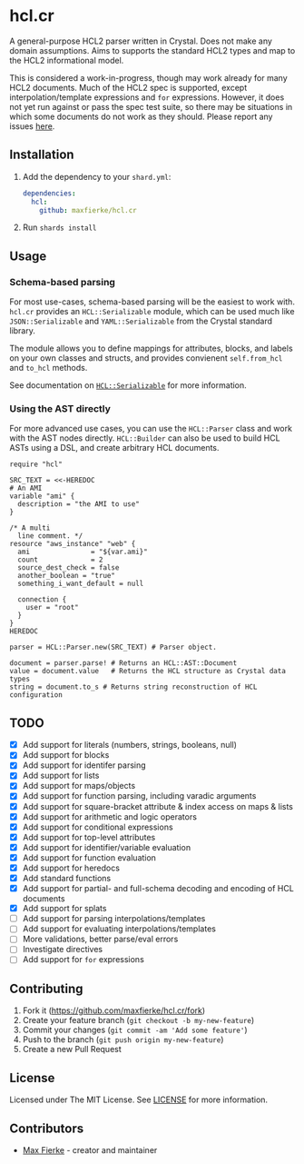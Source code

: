 # hcl.cr

A general-purpose HCL2 parser written in Crystal. Does not make any domain assumptions.
Aims to supports the standard HCL2 types and map to the HCL2 informational model.

This is considered a work-in-progress, though may work already for many HCL2
documents. Much of the HCL2 spec is supported, except interpolation/template
expressions and `for` expressions. However, it does not yet run against or pass
the spec test suite, so there may be situations in which some documents do not
work as they should. Please report any issues [here](https://github.com/maxfierke/hcl.cr/issues/new).

## Installation

1. Add the dependency to your `shard.yml`:

   ```yaml
   dependencies:
     hcl:
       github: maxfierke/hcl.cr
   ```

2. Run `shards install`

## Usage

### Schema-based parsing

For most use-cases, schema-based parsing will be the easiest to work with.
`hcl.cr` provides an `HCL::Serializable` module, which can be used much like
`JSON::Serializable` and `YAML::Serializable` from the Crystal standard library.

The module allows you to define mappings for attributes, blocks, and labels on
your own classes and structs, and provides convienent `self.from_hcl` and `to_hcl`
methods.

See documentation on [`HCL::Serializable`](src/hcl/serializable.cr) for more information.

### Using the AST directly

For more advanced use cases, you can use the `HCL::Parser` class and work
with the AST nodes directly. `HCL::Builder` can also be used to build HCL ASTs
using a DSL, and create arbitrary HCL documents.

```crystal
require "hcl"

SRC_TEXT = <<-HEREDOC
# An AMI
variable "ami" {
  description = "the AMI to use"
}

/* A multi
  line comment. */
resource "aws_instance" "web" {
  ami               = "${var.ami}"
  count             = 2
  source_dest_check = false
  another_boolean = "true"
  something_i_want_default = null

  connection {
    user = "root"
  }
}
HEREDOC

parser = HCL::Parser.new(SRC_TEXT) # Parser object.

document = parser.parse! # Returns an HCL::AST::Document
value = document.value   # Returns the HCL structure as Crystal data types
string = document.to_s # Returns string reconstruction of HCL configuration
```

## TODO

- [X] Add support for literals (numbers, strings, booleans, null)
- [X] Add support for blocks
- [X] Add support for identifer parsing
- [X] Add support for lists
- [X] Add support for maps/objects
- [X] Add support for function parsing, including varadic arguments
- [X] Add support for square-bracket attribute & index access on maps & lists
- [X] Add support for arithmetic and logic operators
- [X] Add support for conditional expressions
- [X] Add support for top-level attributes
- [X] Add support for identifier/variable evaluation
- [X] Add support for function evaluation
- [X] Add support for heredocs
- [X] Add standard functions
- [X] Add support for partial- and full-schema decoding and encoding of HCL documents
- [X] Add support for splats
- [ ] Add support for parsing interpolations/templates
- [ ] Add support for evaluating interpolations/templates
- [ ] More validations, better parse/eval errors
- [ ] Investigate directives
- [ ] Add support for `for` expressions

## Contributing

1. Fork it (<https://github.com/maxfierke/hcl.cr/fork>)
2. Create your feature branch (`git checkout -b my-new-feature`)
3. Commit your changes (`git commit -am 'Add some feature'`)
4. Push to the branch (`git push origin my-new-feature`)
5. Create a new Pull Request

## License

Licensed under The MIT License. See [LICENSE](LICENSE) for more information.

## Contributors

- [Max Fierke](https://github.com/maxfierke) - creator and maintainer
